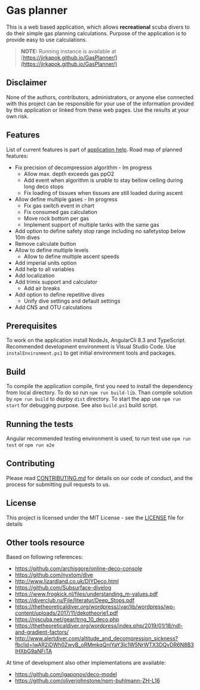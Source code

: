 # Gas planner

This is a web based application, which allows **recreational** scuba divers to do their simple gas planning calculations. Purpose of the application is to provide easy to use calculations.

> **NOTE:** Running instance is available at [https://jirkapok.github.io/GasPlanner/](https://jirkapok.github.io/GasPlanner/)

## Disclaimer

None of the authors, contributors, administrators, or anyone else connected with this project can be responsible for your use of the information provided by this application or linked from these web pages. Use the results at your own risk.

## Features

List of current features is part of [application help](./doc/help.md). 
Road map of planned features:

* Fix precision of decompression algorithm - Im progress
  * Allow max. depth exceeds gas ppO2
  * Add event when algorithm is unable to stay bellow ceiling during long deco stops
  * Fix loading of tissues when tissues are still loaded during ascent
* Allow define multiple gases - Im progress
  * Fix gas switch event in chart
  * Fix consumed gas calculation
  * Move rock bottom per gas
  * Implement support of multiple tanks with the same gas
* Add option to define safety stop range including no safetystop below 10m dives
* Remove calculate button
* Allow to define multiple levels
  * Allow to define multiple ascent speeds
* Add imperial units option
* Add help to all variables
* Add localization
* Add trimix support and calculator
  * Add air breaks
* Add option to define repetitive dives
  * Unify dive settings and default settings
* Add CNS and OTU calculations

## Prerequisites

To work on the application install NodeJs, AngularCli 8.3 and TypeScript. Recommended development environment is Visual Studio Code. Use `instalEnvironment.ps1` to get initial environment tools and packages.

## Build

To compile the application compile, first you need to install the dependency from local directory. To do so run `npm run build-lib`.
Than compile solution by `npm run build` to deploy `dist` directory. To start the app use `npm run start` for debugging purpose. See also `build.ps1` build script.

## Running the tests

Angular recommended testing environment is used, to run test use `npm run test` or `npm run e2e`

## Contributing

Please read [CONTRIBUTING.md](CONTRIBUTING.md) for details on our code of conduct, and the process for submitting pull requests to us.

## License

This project is licensed under the MIT License - see the [LICENSE](LICENSE) file for details

## Other tools resource

Based on following references:

* <https://github.com/archisgore/online-deco-console>
* <https://github.com/nyxtom/dive>
* <http://www.lizardland.co.uk/DIYDeco.html>
* <https://github.com/Subsurface-divelog>
* <https://www.frogkick.nl/files/understanding_m-values.pdf>
* <https://diverclub.ru/File/literatur/Deep_Stops.pdf>
* <https://thetheoreticaldiver.org/wordpress//var/lib/wordpress/wp-content/uploads/2017/11/dekotheorie1.pdf>
* <https://njscuba.net/gear/trng_10_deco.php>
* <https://thetheoreticaldiver.org/wordpress/index.php/2019/01/18/ndl-and-gradient-factors/>
* <http://www.alertdiver.com/altitude_and_decompression_sickness?fbclid=IwAR2iDWh0ZwvB_oRMmkqQnlYaY3lc1W5NrWTX3DQvDR6N8B3lHXbG9aNFiTA>

At time of development also other implementations are available:

* <https://github.com/igaponov/deco-model>
* <https://github.com/oliverjohnstone/npm-buhlmann-ZH-L16>
